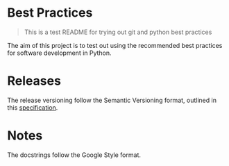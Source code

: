 # Best Practices
> This is a test README for trying out git and python best practices

The aim of this project is to test out using the recommended best practices for software development in Python.

# Releases
The release versioning follow the Semantic Versioning format, outlined in this [specification](https://semver.org/).

# Notes
The docstrings follow the Google Style format.

